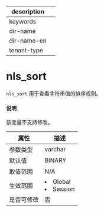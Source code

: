 |description||
|---|---|
|keywords||
|dir-name||
|dir-name-en||
|tenant-type||

# nls_sort

`nls_sort` 用于查看字符串值的排序规则。

  <main id="notice" type='explain'>
    <h4>说明</h4>
    <p>该变量不支持修改。</p>
  </main>

|  **属性**  |                                                   **描述**                                                   |
|----------|------------------------------------------------------------------------------------------------------------|
| 参数类型     | varchar                 |
| 默认值      | BINARY                  |
| 取值范围     | N/A                     |
| 生效范围     | <li> Global   <li> Session    |
| 是否可修改    | 否  |
